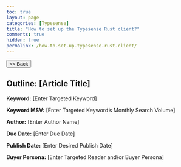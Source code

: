 ```yaml
---
toc: true
layout: page
categories: [Typesense]
title: "How to set up the Typesense Rust client?"
comments: true
hidden: true
permalink: /how-to-set-up-typesense-rust-client/
---
```


<button class="back-button" onclick="window.history.back()"><< Back</button>

## Outline: [Article Title]

**Keyword:** [Enter Targeted Keyword]

**Keyword MSV:** [Enter Targeted Keyword’s Monthly Search Volume]

**Author:** [Enter Author Name]

**Due Date:** [Enter Due Date]

**Publish Date:** [Enter Desired Publish Date]

**Buyer Persona:** [Enter Targeted Reader and/or Buyer Persona]

<br>
